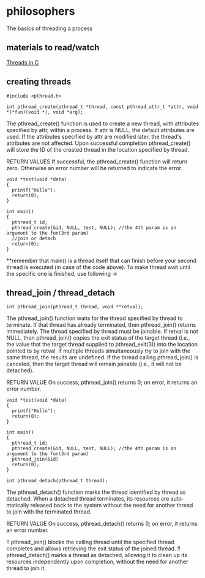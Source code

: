 # philosophers
The basics of threading a process

## materials to read/watch
[Threads in C](https://www.youtube.com/watch?v=d9s_d28yJq0&list=PLyX5J0h01rlHpZEBfyxhiSZXDFx4y6Cna)

## creating threads 

```
#include <pthread.h>

int pthread_create(pthread_t *thread, const pthread_attr_t *attr, void *(*fun)(void *), void *arg);

```
The pthread_create() function is used to create a new thread, with attributes specified by attr, within a process.  If attr is NULL, the default attributes are used.  If the attributes specified by attr are modified later, the thread's attributes are not affected.  Upon successful completion pthread_create() will store the ID of the created thread in the location specified by thread.

RETURN VALUES
If successful, the pthread_create() function will return zero.  Otherwise an error number will be returned to indicate the error.
```
void *test(void *data)
{
  printf("Hello");
  return(0);
}

int main()
{
  pthread_t id;
  pthread_create(&id, NULL, test, NULL); //the 4th param is an argument to the fun(3rd param)
  //join or detach
  return(0);
}
```

**remember that main() is a thread itself that can finish before your second thread is executed (in case of the code above). To make thread wait until the specific one is finished, use following ->

## thread_join / thread_detach

```
int pthread_join(pthread_t thread, void **retval);
```
The pthread_join() function waits for the thread specified by thread to terminate.  If that thread has already terminated, then  pthread_join() returns immediately.  The thread specified by thread must be joinable. If  retval  is  not NULL, then pthread_join() copies the exit status of the target thread (i.e., the value that the target thread  supplied  to pthread_exit(3)) into the location pointed to by retval. 
If  multiple  threads  simultaneously try to join with the same thread, the results are undefined.  If the  thread  calling  pthread_join()  is canceled,  then  the  target thread will remain joinable (i.e., it will not be detached).

RETURN VALUE
On success, pthread_join() returns 0; on error,  it  returns  an  error number.

```
void *test(void *data)
{
  printf("Hello");
  return(0);
}

int main()
{
  pthread_t id;
  pthread_create(&id, NULL, test, NULL); //the 4th param is an argument to the fun(3rd param)
  pthread_join(&id)
  return(0);
}
```

```
int pthread_detach(pthread_t thread);
```
The  pthread_detach() function marks the thread identified by thread as detached.  When a detached thread terminates, its resources  are  auto‐matically  released  back  to  the  system without the need for another thread to join with the terminated thread.


RETURN VALUE
On  success,  pthread_detach() returns 0; on error, it returns an error number.

!! pthread_join() blocks the calling thread until the specified thread completes and allows retrieving the exit status of the joined thread.
!! pthread_detach() marks a thread as detached, allowing it to clean up its resources independently upon completion, without the need for another thread to join it.
